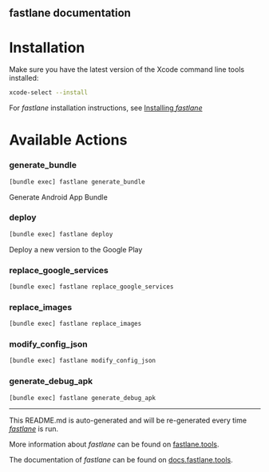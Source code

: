 fastlane documentation
----

# Installation

Make sure you have the latest version of the Xcode command line tools installed:

```sh
xcode-select --install
```

For _fastlane_ installation instructions, see [Installing _fastlane_](https://docs.fastlane.tools/#installing-fastlane)

# Available Actions

### generate_bundle

```sh
[bundle exec] fastlane generate_bundle
```

Generate Android App Bundle

### deploy

```sh
[bundle exec] fastlane deploy
```

Deploy a new version to the Google Play

### replace_google_services

```sh
[bundle exec] fastlane replace_google_services
```



### replace_images

```sh
[bundle exec] fastlane replace_images
```



### modify_config_json

```sh
[bundle exec] fastlane modify_config_json
```



### generate_debug_apk

```sh
[bundle exec] fastlane generate_debug_apk
```



----

This README.md is auto-generated and will be re-generated every time [_fastlane_](https://fastlane.tools) is run.

More information about _fastlane_ can be found on [fastlane.tools](https://fastlane.tools).

The documentation of _fastlane_ can be found on [docs.fastlane.tools](https://docs.fastlane.tools).
